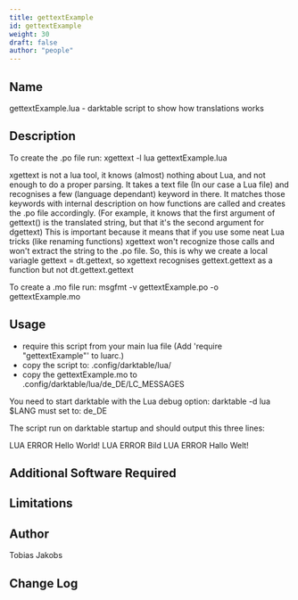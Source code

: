 ```yaml
---
title: gettextExample
id: gettextExample
weight: 30
draft: false
author: "people"
---
```


## Name

gettextExample.lua - darktable script to show how translations works

## Description

To create the .po file run:
xgettext -l lua gettextExample.lua

xgettext is not a lua tool, it knows (almost) nothing about Lua, and not 
enough to do a proper parsing. It takes a text file (In our case a Lua 
file) and recognises a few (language dependant) keyword in there.
It matches those keywords with internal description on how functions are 
called and creates the .po file accordingly. (For example, it knows that 
the first argument of gettext() is the translated string, but that it's 
the second argument for dgettext)
This is important because it means that if you use some neat Lua tricks
(like renaming functions) xgettext won't recognize those calls and won't 
extract the string to the .po file.
So, this is why we create a local variagle gettext = dt.gettext, so 
xgettext recognises gettext.gettext as a function but not dt.gettext.gettext

To create a .mo file run:
msgfmt -v gettextExample.po -o gettextExample.mo

## Usage

* require this script from your main lua file (Add 'require "gettextExample"' to luarc.)
* copy the script to: .config/darktable/lua/
* copy the gettextExample.mo to .config/darktable/lua/de_DE/LC_MESSAGES

You need to start darktable with the Lua debug option: darktable -d lua
$LANG must set to: de_DE

The script run on darktable startup and should output this three lines:

LUA ERROR Hello World!
LUA ERROR Bild
LUA ERROR Hallo Welt!

## Additional Software Required


## Limitations


## Author

Tobias Jakobs

## Change Log
